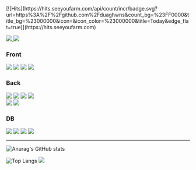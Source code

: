 <div>
  <div>
  [![Hits](https://hits.seeyoufarm.com/api/count/incr/badge.svg?url=https%3A%2F%2Fgithub.com%2Fduaghwns&count_bg=%23FF0000&title_bg=%23000000&icon=&icon_color=%23000000&title=Today&edge_flat=true)](https://hits.seeyoufarm.com)
<p>
<a href="https://www.instagram.com/duaghwns/" target="_blank">
    <img src="https://img.shields.io/badge/duaghwns-pink?style=for-the/badge&logo=instagram&logoColor=FFFFFF"/>
</a>
<a href="https://blog.naver.com/5-5-5-5" target="_blank">
    <img src="https://img.shields.io/badge/Blog-6DB33F?style=for-the/badge&logo=Counter-Strike&logoColor=FFFFFF"/>
</a>
</p>
  </div>
<h3>Front</h3>
    <div>
    <img src="https://img.shields.io/badge/HTML5-E34F26?style=for-the/badge&logo=HTML5&logoColor=FFFFFF"/>
    <img src="https://img.shields.io/badge/CSS3-1572B6?style=for-the/badge&logo=CSS3&logoColor=FFFFFF"/>
    <img src="https://img.shields.io/badge/JavaScript-F7DF1E?style=for-the/badge&logo=JavaScript&logoColor=FFFFFF"/>
    <!-- <img src="https://img.shields.io/badge/Vue.js-4FC08D?style=for-the/badge&logo=Vue.js&logoColor=FFFFFF"/> -->
    <img src="https://img.shields.io/badge/jQuery-0769AD?style=for-the/badge&logo=jQuery&logoColor=FFFFFF"/>
    </div>

<h3>Back</h3>
    <div>
    <img src="https://img.shields.io/badge/Java-007396?style=for-the/badge&logo=Java&logoColor=FFFFFF"/>
    <img src="https://img.shields.io/badge/C Sharp-111324?style=for-the/badge&logo=C Sharp&logoColor=FFFFFF"/>
    <img src="https://img.shields.io/badge/Hibernate-59666C?style=for-the/badge&logo=Hibernate&logoColor=FFFFFF"/>
    <img src="https://img.shields.io/badge/Spring-6DB33F?style=for-the/badge&logo=Spring&logoColor=FFFFFF"/><br>
    <img src="https://img.shields.io/badge/SpringBoot-6DB33F?style=for-the/badge&logo=SpringBoot&logoColor=FFFFFF"/>
    <img src="https://img.shields.io/badge/ThymeLeaf-007396?style=for-the/badge&logo=ThymeLeaf&logoColor=FFFFFF"/>
    <!-- <img src="https://img.shields.io/badge/JPA-6DB33F?style=for-the/badge&logo=JPA&logoColor=FFFFFF"/> -->
    </div>

<h3>DB</h3>
    <div>
    <img src="https://img.shields.io/badge/Oracle-F80000?style=for-the/badge&logo=Oracle&logoColor=FFFFFF"/>
    <img src="https://img.shields.io/badge/MariaDB-003545?style=for-the/badge&logo=MariaDB&logoColor=FFFFFF"/>
    <img src="https://img.shields.io/badge/MySQL-4479A1?style=for-the/badge&logo=MySQL&logoColor=FFFFFF"/>
    <img src="https://img.shields.io/badge/MSSQL-cc2927?style=for-the/badge&logo=Microsoft SQL Server&logoColor=FFFFFF"/>
    </div>

<hr>

 ![Anurag's GitHub stats](https://github-readme-stats.vercel.app/api?username=duaghwns&show_icons=true&theme=codeSTACKr)

 ![Top Langs](https://github-readme-stats.vercel.app/api/top-langs/?username=duaghwns&theme=github_dark&layout=compact&hide_border=true&hide_title=true)
  <img align='light' src="http://mazassumnida.wtf/api/v2/generate_badge?boj=hojoon2id">
</div>

